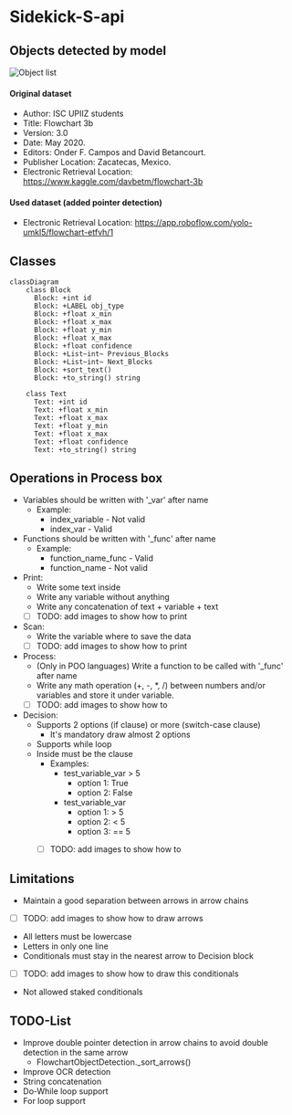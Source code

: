 # Sidekick-S-api

## Objects detected by model
![Object list](https://raw.githubusercontent.com/dbetm/handwritten-flowchart-with-cnn/master/model/set_shapes.png)
#### Original dataset
- Author: ISC UPIIZ students
- Title: Flowchart 3b
- Version: 3.0
- Date: May 2020.
- Editors: Onder F. Campos and David Betancourt.
- Publisher Location: Zacatecas, Mexico.
- Electronic Retrieval Location: https://www.kaggle.com/davbetm/flowchart-3b

#### Used dataset (added pointer detection)
- Electronic Retrieval Location: https://app.roboflow.com/yolo-umkl5/flowchart-etfvh/1

## Classes
```mermaid
classDiagram
    class Block
      Block: +int id
      Block: +LABEL obj_type
      Block: +float x_min
      Block: +float x_max
      Block: +float y_min
      Block: +float x_max
      Block: +float confidence
      Block: +List~int~ Previous_Blocks
      Block: +List~int~ Next_Blocks
      Block: +sort_text()
      Block: +to_string() string
      
    class Text
      Text: +int id
      Text: +float x_min
      Text: +float x_max
      Text: +float y_min
      Text: +float x_max
      Text: +float confidence
      Text: +to_string() string

```

## Operations in Process box
- Variables should be written with '_var' after name
  - Example: 
    - index_variable - Not valid
    - index_var - Valid
- Functions should be written with '_func' after name
  - Example:
    - function_name_func - Valid
    - function_name - Not valid
- Print:
  - Write some text inside
  - Write any variable without anything
  - Write any concatenation of text + variable + text
  - [ ] TODO: add images to show how to print
- Scan:
  - Write the variable where to save the data
  - [ ] TODO: add images to show how to print
- Process:
  - (Only in POO languages) Write a function to be called with '_func' after name
  - Write any math operation (+, -, *, /) between numbers and/or variables and store it under variable.
  - [ ] TODO: add images to show how to
- Decision:
  - Supports 2 options (if clause) or more (switch-case clause)
    - It's mandatory draw almost 2 options
  - Supports while loop
  - Inside must be the clause
    - Examples:
      - test_variable_var > 5
        - option 1: True
        - option 2: False
      - test_variable_var
        - option 1: > 5
        - option 2: < 5
        - option 3: == 5
    - [ ] TODO: add images to show how to
    

## Limitations
- Maintain a good separation between arrows in arrow chains
- [ ] TODO: add images to show how to draw arrows
- All letters must be lowercase
- Letters in only one line
- Conditionals must stay in the nearest arrow to Decision block
- [ ] TODO: add images to show how to draw this conditionals
- Not allowed staked conditionals

## TODO-List
- Improve double pointer detection in arrow chains to avoid double detection in the same arrow
  - FlowchartObjectDetection._sort_arrows()
- Improve OCR detection
- String concatenation
- Do-While loop support
- For loop support